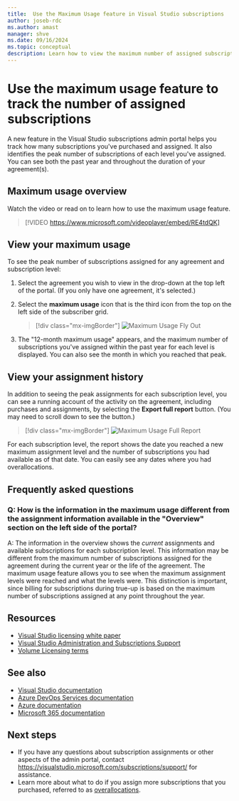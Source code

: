 ```yaml
---
title:  Use the Maximum Usage feature in Visual Studio subscriptions
author: joseb-rdc
ms.author: amast
manager: shve
ms.date: 09/16/2024
ms.topic: conceptual
description: Learn how to view the maximum number of assigned subscriptions in the admin portal
---
```

# Use the maximum usage feature to track the number of assigned subscriptions

A new feature in the Visual Studio subscriptions admin portal helps you track how many subscriptions you've purchased and assigned. It also identifies the peak number of subscriptions of each level you've assigned. You can see both the past year and throughout the duration of your agreement(s). 

## Maximum usage overview

Watch the video or read on to learn how to use the maximum usage feature. 
> [!VIDEO https://www.microsoft.com/videoplayer/embed/RE4tdQK] 

## View your maximum usage

To see the peak number of subscriptions assigned for any agreement and subscription level:
1. Select the agreement you wish to view in the drop-down at the top left of the portal. (If you only have one agreement, it's selected.)
2. Select the **maximum usage** icon that is the third icon from the top on the left side of the subscriber grid.  

    > [!div class="mx-imgBorder"]
    > ![Maximum Usage Fly Out](_img/maximum-usage/maximum-usage-menu.png "Screenshot of the maximum usage dialog.  The maximum usage button in the left pane is highlighted.")

3. The "12-month maximum usage" appears, and the maximum number of subscriptions you've assigned within the past year for each level is displayed. You can also see the month in which you reached that peak.    

## View your assignment history

In addition to seeing the peak assignments for each subscription level, you can see a running account of the activity on the agreement, including purchases and assignments, by selecting the **Export full report** button. (You may need to scroll down to see the button.)  

> [!div class="mx-imgBorder"]
> ![Maximum Usage Full Report](_img/maximum-usage/maximum-usage-full-report.png "Screenshot of the assignment history report.")

For each subscription level, the report shows the date you reached a new maximum assignment level and the number of subscriptions you had available as of that date.   You can easily see any dates where you had overallocations.  

## Frequently asked questions

### Q: How is the information in the maximum usage different from the assignment information available in the "Overview" section on the left side of the portal?

A:  The information in the overview shows the *current* assignments and available subscriptions for each subscription level. This information may be different from the maximum number of subscriptions assigned for the agreement during the current year or the life of the agreement. The maximum usage feature allows you to see when the maximum assignment levels were reached and what the levels were. This distinction is important, since billing for subscriptions during true-up is based on the maximum number of subscriptions assigned at any point throughout the year. 

## Resources

+ [Visual Studio licensing white paper](https://visualstudio.microsoft.com/wp-content/uploads/2019/06/Visual-Studio-Licensing-Whitepaper-May-2019.pdf)
+ [Visual Studio Administration and Subscriptions Support](https://aka.ms/vsadminhelp)
+ [Volume Licensing terms](https://www.microsoft.com/licensing/product-licensing/products.aspx)

## See also

+ [Visual Studio documentation](/visualstudio/)
+ [Azure DevOps Services documentation](/azure/devops/)
+ [Azure documentation](/azure/)
+ [Microsoft 365 documentation](/microsoft-365/)

## Next steps

+ If you have any questions about subscription assignments or other aspects of the admin portal, contact https://visualstudio.microsoft.com/subscriptions/support/ for assistance. 
+ Learn more about what to do if you assign more subscriptions that you purchased, referred to as [overallocations](handle-overclaimed-license.md).